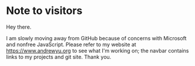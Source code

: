 # Note to visitors

Hey there.

I am slowly moving away from GitHub because of concerns with Microsoft and nonfree JavaScript.  Please refer to my website at https://www.andrewyu.org to see what I'm working on; the navbar contains links to my projects and git site.  Thank you.
